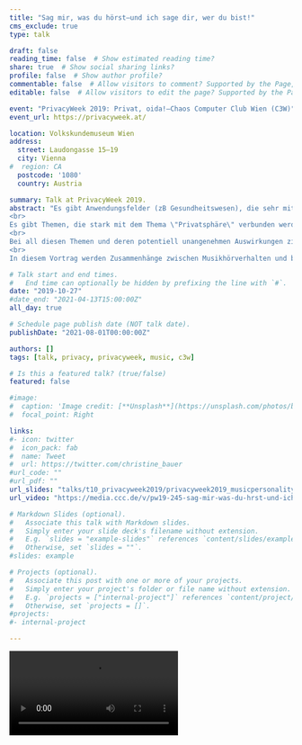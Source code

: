 ```yaml
---
title: "Sag mir, was du hörst—und ich sage dir, wer du bist!"
cms_exclude: true
type: talk

draft: false
reading_time: false  # Show estimated reading time?
share: true  # Show social sharing links?
profile: false  # Show author profile?
commentable: false  # Allow visitors to comment? Supported by the Page, Post, and Docs content types.
editable: false  # Allow visitors to edit the page? Supported by the Page, Post, and Docs content types.

event: "PrivacyWeek 2019: Privat, oida!—Chaos Computer Club Wien (C3W)"
event_url: https://privacyweek.at/

location: Volkskundemuseum Wien
address:
  street: Laudongasse 15–19
  city: Vienna
#  region: CA
  postcode: '1080'
  country: Austria

summary: Talk at PrivacyWeek 2019.
abstract: "Es gibt Anwendungsfelder (zB Gesundheitswesen), die sehr mit einer \"Bedrohung für die Privatsphäre\" verbunden werden, wenn Daten gehortet werden. Musikhören scheint dagegen harmlos zu sein. Aber was wir hören, sagt einiges über uns aus; nicht nur über Musikpräferenzen.
<br>
Es gibt Themen, die stark mit dem Thema \"Privatsphäre\" verbunden werden—eben weil man dabei Gefahr von ungewünschten Zugang zu sensitiven Daten erahnt. Personenbezogene Aufzeichnungen zur Kriminalitäts- oder Gesundheitshistorie einzelner Personen lassen oft die Alarmglocken läuten.
<br>
Bei all diesen Themen und deren potentiell unangenehmen Auswirkungen zieht man sich doch gerne Mal zurück und hört Musik. Zum Beispiel bei einem Streamingdienst; und lässt sich auch ein paar neue, interessante Tracks vorschlagen. Aber Moment: Woher weiß der Dienst, was mir gefallen könnte? Ich mache doch nichts Anderes außer Musikhören! Aber was sagt das über mich aus?
<br>
In diesem Vortrag werden Zusammenhänge zwischen Musikhörverhalten und beispielsweise Persönlichkeitsmerkmalen, Alter, Geschlecht und kulturellen Einflüssen aufgezeigt."

# Talk start and end times.
#   End time can optionally be hidden by prefixing the line with `#`.
date: "2019-10-27"
#date_end: "2021-04-13T15:00:00Z"
all_day: true

# Schedule page publish date (NOT talk date).
publishDate: "2021-08-01T00:00:00Z"

authors: []
tags: [talk, privacy, privacyweek, music, c3w]

# Is this a featured talk? (true/false)
featured: false

#image:
#  caption: 'Image credit: [**Unsplash**](https://unsplash.com/photos/bzdhc5b3Bxs)'
#  focal_point: Right

links:
#- icon: twitter
#  icon_pack: fab
#  name: Tweet
#  url: https://twitter.com/christine_bauer
#url_code: ""
#url_pdf: ""
url_slides: "talks/t10_privacyweek2019/privacyweek2019_musicpersonality.pdf"
url_video: "https://media.ccc.de/v/pw19-245-sag-mir-was-du-hrst-und-ich-sage-dir-wer-du-bist-/"

# Markdown Slides (optional).
#   Associate this talk with Markdown slides.
#   Simply enter your slide deck's filename without extension.
#   E.g. `slides = "example-slides"` references `content/slides/example-slides.md`.
#   Otherwise, set `slides = ""`.
#slides: example

# Projects (optional).
#   Associate this post with one or more of your projects.
#   Simply enter your project's folder or file name without extension.
#   E.g. `projects = ["internal-project"]` references `content/project/deep-learning/index.md`.
#   Otherwise, set `projects = []`.
#projects:
#- internal-project

---
```


<video controls src="https://mirrors.dotsrc.org/cdn.media.ccc.de/events/privacyweek/2019/h264-hd/pw19-245-deu-eng-Sag_mir_was_du_hoerst_-_und_ich_sage_dir_wer_du_bist_hd.mp4"></video>

